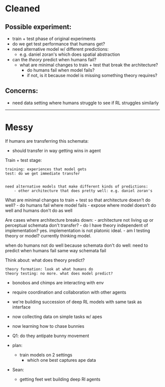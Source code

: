 # Cleaned

## Possible experiment:
- train + test phase of original experiments
- do we get test performance that humans get?
- need alternative model w/ different predictions:
    - e.g. daniel zoran's which does spatial abstraction
- can the *theory* predict when humans fail? 
    - what are minimal changes to train + test that break the architecture?
        - do humans fail when model fails?
        - if not, is it because model is missing something theory requires?

## Concerns:
- need data setting where humans struggle to see if RL struggles similarly


---


# Messy



If humans are transferring this schemata:
- should transfer in way getting wins in agent



Train + test stage:

    training: experiences that model gets
    test: do we get immediate transfer


    need alternative models that make different kinds of predictions:
        - other architecture that does pretty well: e.g. daniel zoran's


What are minimal changes to train + test so that architecture doesn't do well?
    - do humans fail where model fails
    - expose where model doesn't do well and humans don't do as well


Are cases where architecture breaks down:
    - architecture not living up or perceptual schemata don't transfer?
    - do I have theory independent of implementation?
        yes. implementation is not platonic ideal.
    - am I testing theory or model?
        currently thinking model.

when do humans not do well because schemata don't do well:
    need to predict when humans fail same way schemata fail


Think about:
    what does theory predict?



    theory formation: look at what humans do
    theory testing: no more. what does model predict?




- bonobos and chimps are interacting with env
- require coordination and collaboration with other agents
- we're building succession of deep RL models with same task as interface
- now collecting data on simple tasks w/ apes
- now learning how to chase bunnies
- Q1: do they antipate bunny movement
- plan:
    - train models on 2 settings
        - which one best captures ape data


- Sean:
    - getting feet wet building deep Rl agents



